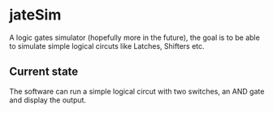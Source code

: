 # jateSim

A logic gates simulator (hopefully more in the future), the goal is to be able to simulate simple logical circuts like Latches, Shifters etc.

## Current state

The software can run a simple logical circut with two switches, an AND gate and display the output.
